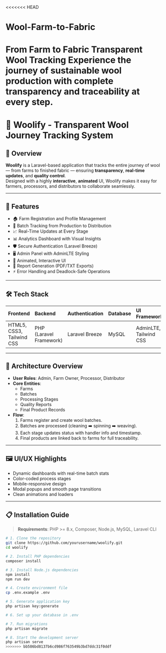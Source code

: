 <<<<<<< HEAD
# Wool-Farm-to-Fabric
From Farm to Fabric Transparent Wool Tracking Experience the journey of sustainable wool production with complete transparency and traceability at every step.
=======
# 🐑 Woolify - Transparent Wool Journey Tracking System

## 📌 Overview

**Woolify** is a Laravel-based application that tracks the entire journey of wool — from farms to finished fabric — ensuring **transparency**, **real-time updates**, and **quality control**.  
Designed with a highly **interactive**, **animated** UI, Woolify makes it easy for farmers, processors, and distributors to collaborate seamlessly.

---

## 🚀 Features

- 🏠 Farm Registration and Profile Management
- 🔢 Batch Tracking from Production to Distribution
- 📈 Real-Time Updates at Every Stage
- 📊 Analytics Dashboard with Visual Insights
- 🛡️ Secure Authentication (Laravel Breeze)
- 🖥️ Admin Panel with AdminLTE Styling
- 🎨 Animated, Interactive UI
- 📄 Report Generation (PDF/TXT Exports)
- ⚡ Error Handling and Deadlock-Safe Operations

---

## 🛠️ Tech Stack

| Frontend               | Backend                  | Authentication  | Database  | UI Frameworks      | Others                      |
|:-----------------------|:--------------------------|:-----------------|:----------|:--------------------|:----------------------------|
| HTML5, CSS3, Tailwind CSS | PHP (Laravel Framework)  | Laravel Breeze   | MySQL     | AdminLTE, Tailwind CSS | Chart.js, Animate.css        |

---

## 🧩 Architecture Overview

- **User Roles**: Admin, Farm Owner, Processor, Distributor
- **Core Entities**:
  - Farms
  - Batches
  - Processing Stages
  - Quality Reports
  - Final Product Records
- **Flow**:
  1. Farms register and create wool batches.
  2. Batches are processed (cleaning ➡️ spinning ➡️ weaving).
  3. Each stage updates status with handler info and timestamp.
  4. Final products are linked back to farms for full traceability.

---

## 🖼️ UI/UX Highlights

- Dynamic dashboards with real-time batch stats
- Color-coded process stages
- Mobile-responsive design
- Modal popups and smooth page transitions
- Clean animations and loaders

---

## 📋 Installation Guide

> **Requirements**: PHP >= 8.x, Composer, Node.js, MySQL, Laravel CLI

```bash
# 1. Clone the repository
git clone https://github.com/yourusername/woolify.git
cd woolify

# 2. Install PHP dependencies
composer install

# 3. Install Node.js dependencies
npm install
npm run dev

# 4. Create environment file
cp .env.example .env

# 5. Generate application key
php artisan key:generate

# 6. Set up your database in .env

# 7. Run migrations
php artisan migrate

# 8. Start the development server
php artisan serve
>>>>>>> bb586bd8137b6cd986f763549b3bd7ddc31f0ddf
